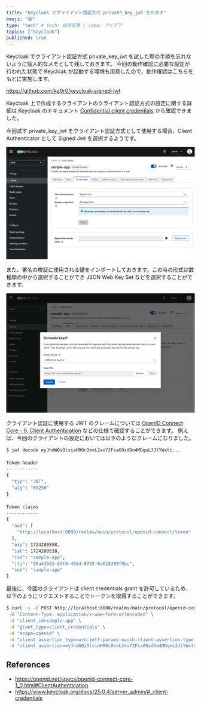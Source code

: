 ```yaml
---
title: "Keycloak でクライアント認証方式 private_key_jwt をためす"
emoji: "😸"
type: "tech" # tech: 技術記事 / idea: アイデア
topics: ["keycloak"]
published: true
---
```


Keycloak でクライアント認証方式 private_key_jwt を試した際の手順を忘れないように個人的なメモとして残しておきます。
今回の動作確認に必要な設定が行われた状態で Keycloak が起動する環境も用意したので、動作確認はこちらをもとに実施します。

https://github.com/kg0r0/keycloak-signed-jwt

Keycloak 上で作成するクライアントのクライアント認証方式の設定に関する詳細は Keycloak のドキュメント [Confidential client credentials](https://www.keycloak.org/docs/25.0.4/server_admin/#_client-credentials) から確認できました。

今回試す private_key_jwt をクライアント認証方式として使用する場合、Client Authenticator として Signed Jwt を選択するようです。

![](/images/c46023ea9f2a5e/client_authenticator.png)

また、署名の検証に使用される鍵をインポートしておきます。この時の形式は数種類の中から選択することができ JSON Web Key Set などを選択することができます。 

![](/images/c46023ea9f2a5e/generate_keys.png)

クライアント認証に使用する JWT のクレームについては [OpenID Connect Core - 9. Client Authentication](https://openid.net/specs/openid-connect-core-1_0.html#ClientAuthentication) などの仕様で確認することができます。
例えば、今回のクライアントの設定においては以下のようなクレームになりました。

```bash
$ jwt decode eyJhdWQiOlsiaHR0cDovL2xvY2FsaG9zdDo4MDgwL3JlYWxtc...

Token header
------------
{
  "typ": "JWT",
  "alg": "RS256"
}

Token claims
------------
{
  "aud": [
    "http://localhost:8080/realms/main/protocol/openid-connect/token"
  ],
  "exp": 1724280598,
  "iat": 1724280538,
  "iss": "sample-app",
  "jti": "90a43582-63f8-468d-8782-0a618399f9bc",
  "sub": "sample-app"
}
```

最後に、今回のクライアントは client credentials grant を許可しているため、以下のようにリクエストすることでトークンを取得することができます。

```bash
$ curl -s -X POST http://localhost:8080/realms/main/protocol/openid-connect/token \
 -H "Content-Type: application/x-www-form-urlencoded" \
 -d "client_id=sample-app" \
 -d "grant_type=client_credentials" \
 -d "scope=openid" \
 -d "client_assertion_type=urn:ietf:params:oauth:client-assertion-type:jwt-bearer" \
 -d "client_assertion=eyJhdWQiOlsiaHR0cDovL2xvY2FsaG9zdDo4MDgwL3JlYWxtc..."
```

## References
- https://openid.net/specs/openid-connect-core-1_0.html#ClientAuthentication
- https://www.keycloak.org/docs/25.0.4/server_admin/#_client-credentials